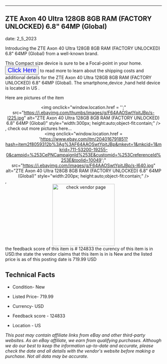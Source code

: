 ---
    

 ## ZTE Axon 40 Ultra 128GB 8GB RAM (FACTORY UNLOCKED) 6.8" 64MP (Global) 



    

date: 2_5_2023


      

Introducing the ZTE Axon 40 Ultra 128GB 8GB RAM (FACTORY UNLOCKED) 6.8" 64MP (Global) from a well-known brand.

This Compact size device  is sure to be a Focal-point in your home. <button style="font-size:20px;color:blue" onclick="window.location.href = 'https://www.ebay.com/itm/204016791851?hash=item2f8059312b%3Ag%3AF64AAOSwtYpitJBp&mkevt=1&mkcid=1&mkrid=711-53200-19255-0&campid=%253CePNCampaignId%253E&customid=%253CreferenceId%253E&toolid=10049'">Click Here</button>  to read more to learn about the shipping costs and additional details for the ZTE Axon 40 Ultra 128GB 8GB RAM (FACTORY UNLOCKED) 6.8" 64MP (Global). The smartphone,device ,hand held device is located in US  .

Here are pictures of the item <div style="text-align:center;"><img onclick="window.location.href = '';" src="https://i.ebayimg.com/thumbs/images/g/F64AAOSwtYpitJBp/s-l225.jpg" alt="ZTE Axon 40 Ultra 128GB 8GB RAM (FACTORY UNLOCKED) 6.8" 64MP (Global)" style="width:300px; height:auto;object-fit:contain;" /></div>, check out more pictures here... <div style="text-align:center;"><img onclick="window.location.href = 'https://www.ebay.com/itm/204016791851?hash=item2f8059312b%3Ag%3AF64AAOSwtYpitJBp&mkevt=1&mkcid=1&mkrid=711-53200-19255-0&campid=%253CePNCampaignId%253E&customid=%253CreferenceId%253E&toolid=10049';" src="https://i.ebayimg.com/images/g/F64AAOSwtYpitJBp/s-l640.jpg" alt="ZTE Axon 40 Ultra 128GB 8GB RAM (FACTORY UNLOCKED) 6.8" 64MP (Global)" style="width:200px; height:auto;object-fit:contain;" /></div>, <div style="text-align:center;"><img onclick="window.location.href = 'https://www.ebay.com/itm/204016791851?hash=item2f8059312b%3Ag%3AF64AAOSwtYpitJBp&mkevt=1&mkcid=1&mkrid=711-53200-19255-0&campid=%253CePNCampaignId%253E&customid=%253CreferenceId%253E&toolid=10049';" src="" alt="check vendor page" style="width:200px; height:auto;object-fit:contain;"/></div> the feedback score of this item is # 124833 the curency of this item is in USD.the state the vendor claims that  this item is in is New and the listed price is as of this posting date is 719.99 USD
      
      

 ## Technical Facts 



     
      

 - Condition- New 


      

 - Listed Price- 719.99 


      

 - Currency- USD 


      

 - Feedback score - 124833 


      

 - Location - US 


      
      

 *_This post may contain affiliate links from eBay and other third-party websites. As an eBay affiliate, we earn from qualifying purchases. Although we do our best to keep the information up-to-date and accurate, please check the date and all details with the vendor's website before making a purchase. Not all data may be accurate._*



      
      